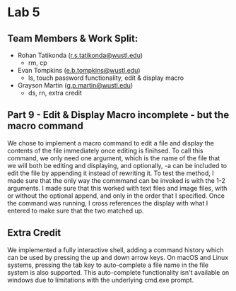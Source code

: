 # Lab 5

## Team Members & Work Split:
- Rohan Tatikonda (r.s.tatikonda@wustl.edu)
	- rm, cp
- Evan Tompkins (e.b.tompkins@wustl.edu)
	- ls, touch password functionality, edit & display macro
- Grayson Martin (g.p.martin@wustl.edu)
	- ds, rn, extra credit

## Part 9 - Edit & Display Macro incomplete - but the macro command
We chose to implement a macro command to edit a file and display the contents of the file immediately once editing is finihsed. To call this command, we only need one argument, which is the name of the file that we will both be editing and displaying, and optionally, -a can be included to edit the file by appending it instead of rewriting it. To test the method, I made sure that the only way the commmand can be invoked is with the 1-2 arguments. I made sure that this worked with text files and image files, with or without the optional append, and only in the order that I specified. Once the command was running, I cross references the display with what I entered to make sure that the two matched up.

## Extra Credit
We implemented a fully interactive shell, adding a command history which can be used by pressing the up and down arrow keys. On macOS and Linux systems, pressing the tab key to auto-complete a file name in the file system is also supported. This auto-complete functionality isn't available on windows due to limitations with the underlying cmd.exe prompt.
